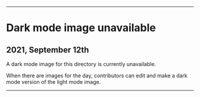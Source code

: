 
***

# Dark mode image unavailable

## 2021, September 12th

A dark mode image for this directory is currently unavailable.

When there are images for the day, contributors can edit and make a dark mode version of the light mode image.

***
